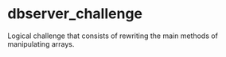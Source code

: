 # dbserver_challenge
Logical challenge that consists of rewriting the main methods of manipulating arrays.
